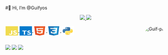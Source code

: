 #👋 Hi, I’m @Guifyos

<div align="center">
  <a href="https://github.com/Guifyos">
  <img height="130em" src="https://github-readme-stats.vercel.app/api?username=Guifyos&show_icons=true&theme=gruvbox&include_all_commits=true&count_private=true"/>
  <img height="130em" src="https://github-readme-stats.vercel.app/api/top-langs/?username=Guifyos&layout=compact&langs_count=7&theme=gruvbox"/>
</div>
<div style="display: inline_block"><br>
  <img align="center" alt="Guif-Js" height="30" width="40" src="https://raw.githubusercontent.com/devicons/devicon/master/icons/javascript/javascript-plain.svg">
  <img align="center" alt="Guif-Ts" height="30" width="40" src="https://raw.githubusercontent.com/devicons/devicon/master/icons/typescript/typescript-plain.svg">
  <img align="center" alt="Guif-HTML" height="30" width="40" src="https://raw.githubusercontent.com/devicons/devicon/master/icons/html5/html5-original.svg">
  <img align="center" alt="Guif-CSS" height="30" width="40" src="https://raw.githubusercontent.com/devicons/devicon/master/icons/css3/css3-original.svg">
  <img align="center" alt="Guif-Python" height="30" width="40" src="https://raw.githubusercontent.com/devicons/devicon/master/icons/python/python-original.svg">
  <img align="right" alt="Guif-pic" height="150" style="border-radius:50px;" src="https://user-images.githubusercontent.com/98777565/208940315-623bfa44-22d8-4c75-8cba-754aa642f554.jpg?width=676&height=676">
</div>
  

  ##
 
<div> 
  <a href="https://instagram.com/Guifyos" target="_blank"><img src="https://img.shields.io/badge/-Instagram-%23E4405F?style=for-the-badge&logo=instagram&logoColor=white" target="_blank"></a>
  <a href = "mailto:guilhermefmouramoreira@gmail.com"><img src="https://img.shields.io/badge/-Gmail-%23333?style=for-the-badge&logo=gmail&logoColor=white" target="_blank"></a>
  <a href="https://www.linkedin.com/in/guilherme-francisco-moura-moreira-da-silva-24a51625b/" target="_blank"><img src="https://img.shields.io/badge/-LinkedIn-%230077B5?style=for-the-badge&logo=linkedin&logoColor=white" target="_blank"></a> 
 
</div>
